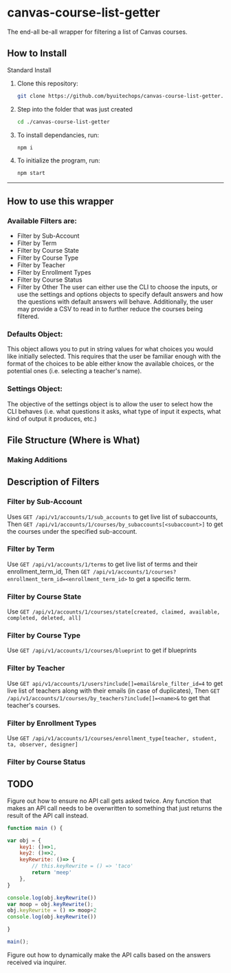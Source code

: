 # canvas-course-list-getter
The end-all be-all wrapper for filtering a list of Canvas courses.

## How to Install

Standard Install

1. Clone this repository:
    ```bash
    git clone https://github.com/byuitechops/canvas-course-list-getter.git
    ```
2. Step into the folder that was just created 
    ```bash
    cd ./canvas-course-list-getter
    ```
3. To install dependancies, run:
    ```bash
    npm i
    ```

4. To initialize the program, run:
    ```bash
    npm start
    ``` 
---
## How to use this wrapper

### Available Filters are:
* Filter by Sub-Account
* Filter by Term
* Filter by Course State
* Filter by Course Type
* Filter by Teacher
* Filter by Enrollment Types
* Filter by Course Status
* Filter by Other
The user can either use the CLI to choose the inputs, or use the settings and options objects to specify default answers and how the questions with default answers will behave. Additionally, the user may provide a CSV to read in to further reduce the courses being filtered.
### Defaults Object: 
This object allows you to put in string values for what choices you would like initially selected. This requires that the user be familiar enough with the format of the choices to be able either know the available choices, or the potential ones (i.e. selecting a teacher's name).
### Settings Object: 
The objective of the settings object is to allow the user to select how the CLI behaves (i.e. what questions it asks, what type of input it expects, what kind of output it produces, etc.)

## File Structure (Where is What)

### Making Additions

## Description of Filters

### Filter by Sub-Account
Uses ```GET /api/v1/accounts/1/sub_accounts``` to get live list of subaccounts,
Then ```GET /api/v1/accounts/1/courses/by_subaccounts[<subaccount>]``` to get the courses under the specified sub-account. 

### Filter by Term
Use ```GET /api/v1/accounts/1/terms``` to get live list of terms and their enrollment_term_id,
Then ```GET /api/v1/accounts/1/courses?enrollment_term_id=<enrollment_term_id>``` to get a specific term.

### Filter by Course State
Use ```GET /api/v1/accounts/1/courses/state[created, claimed, available, completed, deleted, all]```

### Filter by Course Type
Use ```GET /api/v1/accounts/1/courses/blueprint``` to get if blueprints

### Filter by Teacher
Use ```GET api/v1/accounts/1/users?include[]=email&role_filter_id=4``` to get live list of teachers along with their emails (in case of duplicates),
Then ```GET /api/v1/accounts/1/courses/by_teachers?include[]=<name>&``` to get that teacher's courses.

### Filter by Enrollment Types
Use ```GET /api/v1/accounts/1/courses/enrollment_type[teacher, student, ta, observer, designer]```

### Filter by Course Status

## TODO
Figure out how to ensure no API call gets asked twice. Any function that makes an API call needs to be overwritten to something that just returns the result of the API call instead.
```javascript
function main () {

var obj = {
    key1: ()=>1,
    key2: ()=>2,
    keyRewrite: ()=> {
        // this.keyRewrite = () => 'taco'
        return 'meep'
    },
}

console.log(obj.keyRewrite())
var moop = obj.keyRewrite();
obj.keyRewrite = () => moop+2
console.log(obj.keyRewrite())

}

main();
```

Figure out how to dynamically make the API calls based on the answers received via inquirer. 
